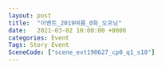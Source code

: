 ```yaml
---
layout: post
title:  "이벤트_2019여름_0화_오프닝"
date:   2021-03-02 10:00:00 +0000
categories: Event
Tags: Story Event
SceneCode: ["scene_evt190627_cp0_q1_s10"]
---
```

